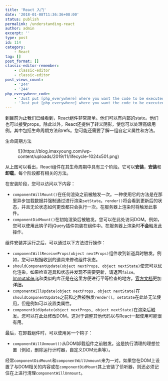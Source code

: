 ```yaml
---
title: 'React 入门'
date: '2018-01-08T11:36:36+08:00'
status: publish
permalink: /understanding-react
author: admin
excerpt: ''
type: post
id: 114
category:
    - React
tag: []
post_format: []
classic-editor-remember:
    - classic-editor
    - classic-editor
post_views_count:
    - '244'
    - '244'
php_everywhere_code:
    - 'Just put [php_everywhere] where you want the code to be executed.'
    - 'Just put [php_everywhere] where you want the code to be executed.'
---
```

到目前为止我们已经看到，React组件非常简单。他们可以有内部的state。他们也可以接受props。除此以外，React还提供了转义阴影，使您可以处理高级用例。其中包括生命周期方法和refs。您可能还需要了解一组自定义属性和方法。

生命周期方法

<figure class="wp-block-image size-large">![](https://blog.imaxyoung.com/wp-content/uploads/2019/11/lifecycle-1024x501.png)</figure><http://projects.wojtekmaj.pl/react-lifecycle-methods-diagram/>

从上图可以看出，React组件在其生命周期中具有三个阶段。它可以**安装**，**安装**和**卸载**。每个阶段都有相关的方法。

在安装阶段，您可以访问以下内容：

- `componentWillMount()`在任何渲染之前被触发一次。一种使用它的方法是在那里异步加载数据并强制通过进行渲染`setState`。`render()`将会看到更新后的状态，并且无论状态如何更改都只会执行一次。在服务器上渲染时将触发此事件。
- `componentDidMount()`在初始渲染后被触发。您可以在此处访问DOM。例如，您可以使用此钩子将jQuery插件包装在组件中。在服务器上渲染时**不会**触发此操作。

组件安装并运行之后，可以通过以下方法进行操作：

- `componentWillReceiveProps(object nextProps)`组件收到新道具时触发。例如，您可以根据收到的道具来修改组件状态。
- `shouldComponentUpdate(object nextProps, object nextState)`使您可以优化渲染。如果检查道具和状态并发现不需要更新，请返回`false`。[Immutable.js](https://facebook.github.io/immutable-js/)和类似的库正是在这里方便进行平等检查的地方。[官方文档](https://facebook.github.io/react/docs/optimizing-performance.html#shouldcomponentupdate-in-action)更加详细。
- `componentWillUpdate(object nextProps, object nextState)`在`shouldComponentUpdate`之前和之后被触发`render()`。`setState`在此处无法使用，但是例如可以设置类属性。
- `componentDidUpdate(object nextProps, object nextState)`在渲染后触发。您可以在此处修改DOM。这对于调整其他代码以与React一起使用可能很有用。

最后，在卸载组件时，可以使用另一个钩子：

- `componentWillUnmount()`从DOM卸载组件之前触发。这是执行清理的理想位置（例如，删除运行计时器，自定义DOM元素等）。

经常`componentDidMount`和`componentWillUnmount`来为一对。如果您在DOM上设置了与DOM相关的内容或在`componentDidMount`其上安装了侦听器，则还必须记住在上进行清理`componentWillUnmount`。